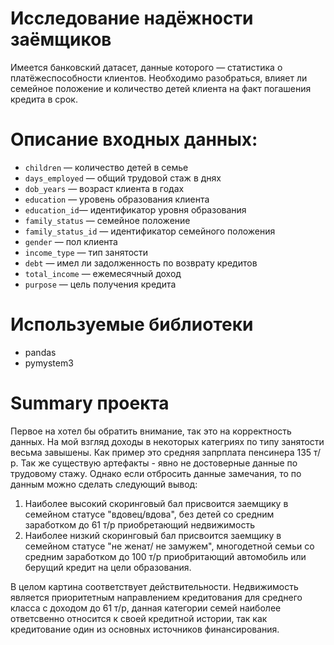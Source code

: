 # Исследование надёжности заёмщиков

Имеется банковский датасет, данные которого — статистика о платёжеспособности клиентов.
Необходимо разобраться, влияет ли семейное положение и количество детей клиента на факт погашения кредита в срок.

# Описание входных данных:
- `children` — количество детей в семье
- `days_employed` — общий трудовой стаж в днях
- `dob_years` — возраст клиента в годах
- `education` — уровень образования клиента
- `education_id`— идентификатор уровня образования
- `family_status` — семейное положение
- `family_status_id` — идентификатор семейного положения
- `gender` — пол клиента
- `income_type` — тип занятости
- `debt` — имел ли задолженность по возврату кредитов
- `total_income` — ежемесячный доход
- `purpose` — цель получения кредита

# Используемые библиотеки
- pandas
- pymystem3

# Summary проекта

Первое на хотел бы обратить внимание, так это на корректность данных. На мой взгляд доходы в некоторых категриях по типу занятости весьма завышены. Как пример это средняя запрплата пенсинера 135 т/р. Так же существую артефакты - явно не достоверные данные по трудовому стажу. Однако если отбросить данные замечания, то по данным можно сделать следующий вывод:  

1) Наиболее высокий скоринговый бал присвоится заемщику в семейном статусе "вдовец/вдова", без детей со средним заработком до 61 т/р приобретающий недвижимость 
2) Наиболее низкий скоринговый бал присвоится заемщику в семейном статусе "не женат/ не замужем", многодетной семьи со средним заработком до 100 т/р приобритающий автомобиль или берущий кредит на цели образования.

В целом картина соответствует действительности. Недвижимость является приоритетным направлением кредитования для среднего класса с доходом до 61 т/р, данная категории семей наиболее ответсвенно относится к своей кредитной истории, так как кредитование один из основных источников финансирования.
